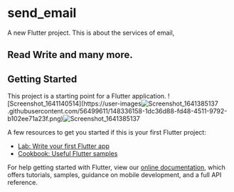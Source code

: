 # send_email

A new Flutter project.
This is about the services of email,
## Read Write and many more.

## Getting Started

This project is a starting point for a Flutter application.
![Screenshot_1641140514](https://user-images![Screenshot_1641385137](https://user-images.githubusercontent.com/56499611/148336168-294313e2-6f30-4f56-9f16-8dee67cd4da1.png)
.githubusercontent.com/56499611/148336158-1dc36d88-fd48-4511-9792-b102ee71a23f.png)![Screenshot_1641385137](https://user-images.githubusercontent.com/56499611/148336178-f0771748-c378-494b-b84d-982fc2aa1177.png)


A few resources to get you started if this is your first Flutter project:

- [Lab: Write your first Flutter app](https://flutter.dev/docs/get-started/codelab)
- [Cookbook: Useful Flutter samples](https://flutter.dev/docs/cookbook)

For help getting started with Flutter, view our
[online documentation](https://flutter.dev/docs), which offers tutorials,
samples, guidance on mobile development, and a full API reference.
